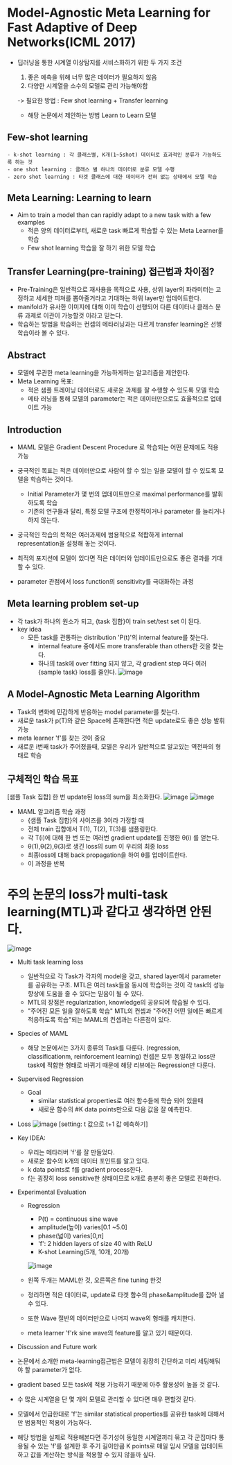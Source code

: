 # Model-Agnostic Meta Learning for Fast Adaptive of Deep Networks(ICML 2017)

- 딥러닝을 통한 시계열 이상탐지를 서비스화하기 위한 두 가지 조건
    1. 좋은 예측을 위해 너무 많은 데이터가 필요하지 않음
    2. 다양한 시계열을 소수의 모델로 관리 가능해야함

    -> 필요한 방법 :  Few shot learning + Transfer learning
    - 해당 논문에서 제안하는 방법 Learn to Learn 모델

## Few-shot learning
    - k-shot learning : 각 클래스별, K개(1~5shot) 데이터로 효과적인 분류가 가능하도록 하는 것
    - one shot learning : 클래스 별 하나의 데이터로 분류 모델 수행
    - zero shot learning : 타겟 클래스에 대한 데이터가 전혀 없는 상태에서 모델 학습

## Meta Learning: Learning to learn
- Aim to train a model than can rapidly adapt to a new task with a few examples
    - 적은 양의 데이터로부터, 새로운 task 빠르게 학습할 수 있는 Meta Learner를 학습
    - Few shot learning 학습을 잘 하기 위한 모델 학습

## Transfer Learning(pre-training) 접근법과 차이점?
- Pre-Training은 일반적으로 재사용을 목적으로 사용, 상위 layer의 파라미터는 고정하고 세세한 피쳐를 뽑아줄거라고 기대하는 하위 layer만 업데이트한다.
- manifold가 유사한 이미지에 대해 이미 학습이 선행되어 다른 데이터나 클래스 분류 과제로 이관이 가능할것 이라고 믿는다.
- 학습하는 방법을 학습하는 컨셉의 메타러닝과는 다르게 transfer learning은 선행학습이라 볼 수 있다.

## Abstract
- 모델에 무관한 meta learning을 가능하게하는 알고리즘을 제안한다.
- Meta Learning 목표:
    - 적은 샘플 트레이닝 데이터로도 새로운 과제를 잘 수행할 수 있도록 모델 학습
    - 메타 러닝을 통해 모델의 parameter는 적은 데이터만으로도 효율적으로 업데이트 가능

## Introduction
- MAML 모델은 Gradient Descent Procedure 로 학습되는 어떤 문제에도 적용 가능
- 궁극적인 목표는 적은 데이터만으로 사람이 할 수 있는 일을 모델이 할 수 있도록 모델을 학습하는 것이다.
    - Initial Parameter가 몇 번의 업데이트만으로 maximal performance를 발휘하도록 학습
    - 기존의 연구들과 달리, 특정 모델 구조에 한정적이거나 parameter 를 늘리거나 하지 않는다.

- 궁극적인 학습의 목적은 여러과제에 범용적으로 적합하게 internal representation을 설정해 놓는 것이다.
- 최적의 포지션에 모델이 있다면 적은 데이터와 업데이트만으로도 좋은 결과를 기대할 수 있다.
- parameter 관점에서 loss function의 sensitivity를 극대화하는 과정

## Meta learning problem set-up
- 각 task가 하나의 원소가 되고, {task 집합}이 train set/test set 이 된다.
- key idea
    - 모든 task를 관통하는 distribution 'P(t)'의 internal feature를 찾는다.
        - internal feature 중에서도 more transferable than others한 것을 찾는다.
        - 하나의 task에 over fitting 되지 않고, 각 gradient step 마다 여러 {sample task} loss를 줄인다.
        ![image](https://user-images.githubusercontent.com/93111772/183550929-8f767326-0fc1-4a09-80bd-fe41f065b8be.png)

## A Model-Agnostic Meta Learning Algorithm
- Task의 변화에 민감하게 반응하는 model parameter를 찾는다.
- 새로운 task가 p(T)와 같은 Space에 존재한다면 적은 update로도 좋은 성능 발휘 가능
- meta learner 'f'를 찾는 것이 중요
- 새로운 i번째 task가 주어졌을때, 모델은 우리가 일반적으로 알고있는 역전파의 형태로 학습

## 구체적인 학습 목표
[샘플 Task 집합] 한 번 update된 loss의 sum을 최소화한다.
![image](https://user-images.githubusercontent.com/93111772/183551392-611db051-4c22-4c5e-8313-588eea035211.png)
![image](https://user-images.githubusercontent.com/93111772/183551425-41da939e-b340-4a9d-986b-3ae782527d50.png)

- MAML 알고리즘 학습 과정
    - {샘플 Task 집합}의 사이즈를 3이라 가정할 때
    - 전체 train 집합에서 T(1), T(2), T(3)를 샘플링한다.
    - 각 T(i)에 대해 한 번 또는 여러번 gradient update를 진행한 θ(i) 를 얻는다.
    - θ(1),θ(2),θ(3)로 생긴 loss의 sum 이 우리의 최종 loss
    - 최종loss에 대해 back propagation을 하여 θ를 업데이트한다.
    - 이 과정을 반복

# 주의 논문의 loss가 multi-task learning(MTL)과 같다고 생각하면 안된다.
![image](https://user-images.githubusercontent.com/93111772/183551893-15d5fc58-559d-466e-a92a-4f70f101877e.png)

- Multi task learning loss
    - 일반적으로 각 Task가 각자의 model을 갖고, shared layer에서 parameter를 공유하는 구조. MTL은 여러 task들을 동시에 학습하는 것이 각 task의 성능 향상에 도움을 줄 수 있다는 믿음이 될 수 있다. 
    - MTL의 장점은 regularization, knowledge의 공유되어 학습될 수 있다.
    - "주어진 모든 일을 잘하도록 학습" MTL의 컨셉과 "주어진 어떤 일에든 빠르게 적응하도록 학습"되는 MAML의 컨셉과는 다른점이 있다.

- Species of MAML
    - 해당 논문에서는 3가지 종류의 Task를 다룬다. (regression, classificationm, reinforcement learning) 컨셉은 모두 동일하고 loss만 task에 적합한 형태로 바뀌기 때문에 해당 리뷰에는 Regression만 다룬다.

- Supervised Regression
    - Goal
        - similar statistical properties로 여러 함수들에 학습 되어 있을때
        - 새로운 함수의 #K data points만으로 다음 값을 잘 예측한다. 

- Loss
![image](https://user-images.githubusercontent.com/93111772/183552639-0c8f1d13-b800-4dc1-b82a-9996191c9557.png)
[setting: t 값으로 t+1 값 예측하기]

- Key IDEA:
    - 우리는 메타러버 'f'를 잘 만들었다.
    - 새로운 함수의 k개의 데이터 포인트를 알고 있다.
    - k data points로 f를 gradient process한다.
    - f는 굉장히 loss sensitive한 상태이므로 k개로 충분히 좋은 모델로 진화한다.

- Experimental Evaluation
    - Regression
        - P(t) = continuous sine wave
        - amplitude(높이) varies[0.1 ~5.0]
        - phase(넓이) varies[0,π]
        - 'f': 2 hidden layers of size 40 with ReLU
        - K-shot Learning(5개, 10개, 20개)

        ![image](https://user-images.githubusercontent.com/93111772/183553462-298efcdf-e73e-4d1a-9631-94fb0c17afe5.png)

    - 왼쪽 두개는 MAML한 것, 오른쪽은 fine tuning 한것
    - 정리하면 적은 데이터로, update로 타겟 함수의 phase&amplitude를 잡아 낼 수 있다.
    - 또한 Wave 절반의 데이터만으로 나머지 wave의 형태를 캐치한다.
    - meta learner 'f'rk sine wave의 feature를 알고 있기 때문이다.

- Discussion and Future work
- 논문에서 소개한 meta-learning접근법은 모델이 굉장히 간단하고 미리 세팅해둬야 할 parameter가 없다.
- gradient based 모든 task에 적용 가능하기 때문에 아주 활용성이 높을 것 같다.
- 수 많은 시계열을 단 몇 개의 모델로 관리할 수 있다면 매우 편할것 같다.
- 모델에서 언급한대로 'f'는 similar statistical properties를 공유한 task에 대해서만 범용적인 적용이 가능하다.
- 해당 방법을 실제로 적용해본다면 주기성이 동일한 시계열끼리 묶고 각 군집마다 통용될 수 있는 'f'를 설계한 후 주기 길이만큼 K points로 매일 임시 모델을 업데이트하고 값을 계산하는 방식을 적용할 수 있지 않을까 싶다.

